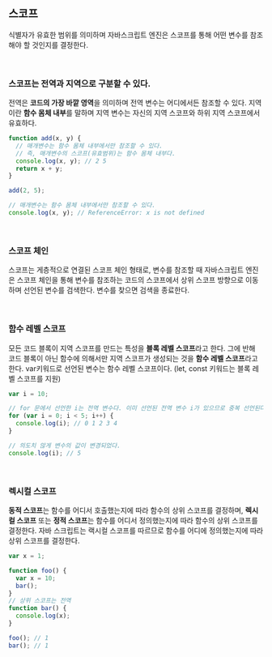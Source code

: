 ## 스코프
식별자가 유효한 범위를 의미하며 자바스크립트 엔진은 스코프를 통해 어떤 변수를 참조해야 할 것인지를 결정한다.

<br/>

### 스코프는 전역과 지역으로 구분할 수 있다. 
전역은 **코드의 가장 바깥 영역**을 의미하며 전역 변수는 어디에서든 참조할 수 있다. 지역이란 **함수 몸체 내부**를 말하며 지역 변수는 자신의 지역 스코프와 하위 지역 스코프에서 유효하다.
```javascript
function add(x, y) {
  // 매개변수는 함수 몸체 내부에서만 참조할 수 있다.
  // 즉, 매개변수의 스코프(유효범위)는 함수 몸체 내부다.
  console.log(x, y); // 2 5
  return x + y;
}

add(2, 5);

// 매개변수는 함수 몸체 내부에서만 참조할 수 있다.
console.log(x, y); // ReferenceError: x is not defined
```

<br/>


### 스코프 체인
스코프는 게층적으로 연결된 스코프 체인 형태로, 변수를 참조할 때 자바스크립트 엔진은 스코프 체인을 통해 변수를 참조하는 코드의 스코프에서 상위 스코프 방향으로 이동하며 선언된 변수를 검색한다. 변수를 찾으면 검색을 종료한다.

<br/>

### 함수 레벨 스코프
모든 코드 블록이 지역 스코프를 만드는 특성을 **블록 레벨 스코프**라고 한다. 
그에 반해 코드 블록이 아닌 함수에 의해서만 지역 스코프가 생성되는 것을 **함수 레벨 스코프**라고 한다. var키워드로 선언된 변수는 함수 레벨 스코프이다. (let, const 키워드는 블록 레벨 스코프를 지원)
```javascript
var i = 10;

// for 문에서 선언한 i는 전역 변수다. 이미 선언된 전역 변수 i가 있으므로 중복 선언된다.
for (var i = 0; i < 5; i++) {
  console.log(i); // 0 1 2 3 4
}

// 의도치 않게 변수의 값이 변경되었다.
console.log(i); // 5
```

<br/>

### 렉시컬 스코프
**동적 스코프**는 함수를 어디서 호출했는지에 따라 함수의 상위 스코프를 결정하며, 
**렉시컬 스코프** 또는 **정적 스코프**는 함수를 어디서 정의했는지에 따라 함수의 상위 스코프를 결정한다. 자바 스크립트는 랙시컬 스코프를 따르므로 함수를 어디에 정의했는지에 따라 상위 스코프를 결정한다.
```javascript
var x = 1;

function foo() {
  var x = 10;
  bar();
}
// 상위 스코프는 전역 
function bar() {
  console.log(x);
}

foo(); // 1
bar(); // 1
```
